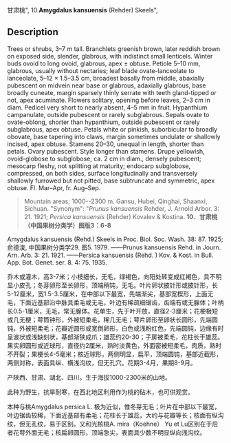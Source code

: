 甘肃桃",
10.**Amygdalus kansuensis** (Rehder) Skeels",

## Description
Trees or shrubs, 3–7 m tall. Branchlets greenish brown, later reddish brown on exposed side, slender, glabrous, with indistinct small lenticels. Winter buds ovoid to long ovoid, glabrous, apex ± obtuse. Petiole 5–10 mm, glabrous, usually without nectaries; leaf blade ovate-lanceolate to lanceolate, 5–12 × 1.5–3.5 cm, broadest basally from middle, abaxially pubescent on midvein near base or glabrous, adaxially glabrous, base broadly cuneate, margin sparsely thinly serrate with teeth gland-tipped or not, apex acuminate. Flowers solitary, opening before leaves, 2–3 cm in diam. Pedicel very short to nearly absent, 4–5 mm in fruit. Hypanthium campanulate, outside pubescent or rarely subglabrous. Sepals ovate to ovate-oblong, shorter than hypanthium, outside pubescent or rarely subglabrous, apex obtuse. Petals white or pinkish, suborbicular to broadly obovate, base tapering into claws, margin sometimes undulate or shallowly incised, apex obtuse. Stamens 20–30, unequal in length, shorter than petals. Ovary pubescent. Style longer than stamens. Drupe yellowish, ovoid-globose to subglobose, ca. 2 cm in diam., densely pubescent; mesocarp fleshy, not splitting at maturity; endocarp subglobose, compressed, on both sides, surface longitudinally and transversely shallowly furrowed but not pitted, base subtruncate and symmetric, apex obtuse. Fl. Mar–Apr, fr. Aug–Sep.

> Mountain areas; 1000--2300 m. Gansu, Hubei, Qinghai, Shaanxi, Sichuan.
  "Synonym": "*Prunus kansuensis* Rehder, J. Arnold Arbor. 3: 21. 1921; *Persica kansuensis* (Rehder) Kovalev &amp; Kostina.
**10．甘肃桃（中国果树分类学）图版3：6-8**

Amygdalus kansuensis (Rehd.) Skeels in Proc. Biol. Soc. Wash. 38: 87. 1925;俞德浚, 中国果树分类学29. 图5. 1979. ——Prunus kansuensis Rehd. in Journ. Arn. Arb. 3: 21. 1921. ——Persica kansuensis (Rehd. ) Kov. & Kost. in Bull. App. Bot. Genet. ser. 8. 4: 75. 1935.

乔木或灌木，高3-7米；小枝细长，无毛，绿褐色，向阳处转变成红褐色，具不明显小皮孔；冬芽卵形至长卵形，顶端稍钝，无毛。叶片卵状披针形或披针形，长5-12厘米，宽1.5-3.5厘米，在中部以下最宽，先端渐尖，基部宽楔形，上面无毛，下面近基部沿中脉具柔毛或无毛，叶边有稀疏细锯齿，齿端有或无腺体；叶柄长0.5-1厘米，无毛，常无腺体。花单生，先于叶开放，直径2-3厘米；花梗极短或几无梗；萼筒钟形，外被短柔毛，稀几无毛；萼片卵形至卵状长圆形，先端圆钝，外被短柔毛；花瓣近圆形或宽倒卵形，白色或浅粉红色，先端圆钝，边缘有时呈波状或浅缺刻状，基部渐狭成爪；雄蕊约20-30；子房被柔毛，花柱长于雄蕊。果实卵圆形或近球形，直径约2厘米，熟时淡黄色，外面密被短柔毛，肉质，熟时不开裂；果梗长4-5毫米；核近球形，两侧明显，扁平，顶端圆钝，基部近截形，两侧对称，表面具纵、横浅沟纹，但无孔穴。花期3-4月，果期8-9月。

产陕西、甘肃、湖北、四川。生于海拔1000-2300米的山地。

此种为野生，抗旱耐寒，在西北地区利用作为桃的砧木，也可供观赏。

本种与桃Amygdalus persica L. 极为近似，惟冬芽无毛；叶片在中部以下最宽，叶边锯齿较稀，下面近基部有柔毛；花柱长于雄蕊，大约与花瓣等长；核面有纵沟纹，但无孔纹，易于区别。又和光核桃A. mira（Koehne） Yu et Lu区别在于后者花萼外面无毛；核扁卵圆形，顶端急尖，表面具少数不明显纵向浅沟纹。
